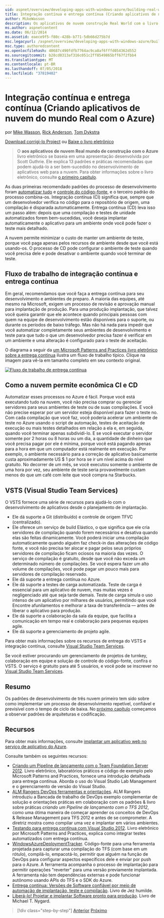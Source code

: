 ```yaml
---
uid: aspnet/overview/developing-apps-with-windows-azure/building-real-world-cloud-apps-with-windows-azure/continuous-integration-and-continuous-delivery
title: Integração contínua e entrega contínua (Criando aplicativos de nuvem do mundo Real com o Azure) | Microsoft Docs
author: MikeWasson
description: Os aplicativos de nuvem construção Real World com o livro eletrônico do Azure baseia-se em uma apresentação desenvolvida por Scott Guthrie. Ele explica 13 padrões e práticas recomendadas que podem a ele...
ms.author: aspnetcontent
ms.date: 06/12/2014
ms.assetid: eaece9f5-f80c-428b-b771-5db66d275b7d
msc.legacyurl: /aspnet/overview/developing-apps-with-windows-azure/building-real-world-cloud-apps-with-windows-azure/continuous-integration-and-continuous-delivery
msc.type: authoredcontent
ms.openlocfilehash: 40687c490fdfb7764ac9ca8af6fffd054362d552
ms.sourcegitcommit: b28cd0313af316c051c2ff8549865bff67f2fbb4
ms.translationtype: MT
ms.contentlocale: pt-BR
ms.lasthandoff: 07/05/2018
ms.locfileid: "37819402"
---
```

<a name="continuous-integration-and-continuous-delivery-building-real-world-cloud-apps-with-azure"></a>Integração contínua e entrega contínua (Criando aplicativos de nuvem do mundo Real com o Azure)
====================
por [Mike Wasson](https://github.com/MikeWasson), [Rick Anderson](https://github.com/Rick-Anderson), [Tom Dykstra](https://github.com/tdykstra)

[Download corrigi-lo Project](http://code.msdn.microsoft.com/Fix-It-app-for-Building-cdd80df4) ou [Baixe o livro eletrônico](http://blogs.msdn.com/b/microsoft_press/archive/2014/07/23/free-ebook-building-cloud-apps-with-microsoft-azure.aspx)

> O **aos aplicativos de nuvem Real mundo de construção com o Azure** livro eletrônico se baseia em uma apresentação desenvolvida por Scott Guthrie. Ele explica 13 padrões e práticas recomendadas que podem ajudá-lo a ser bem-sucedido no desenvolvimento de aplicativos web para a nuvem. Para obter informações sobre o livro eletrônico, consulte [o primeiro capítulo](introduction.md).


As duas primeiras recomendado padrões do processo de desenvolvimento foram [automatizar tudo](automate-everything.md) e [controle do código-fonte](source-control.md), e o terceiro padrão do processo combina-os. Integração contínua (CI) significa que, sempre que um desenvolvedor verifica no código para o repositório de origem, uma compilação é disparada automaticamente. Entrega contínua (CD) leva isso um passo além: depois que uma compilação e testes de unidade automatizados forem bem-sucedidas, você deseja implantar automaticamente o aplicativo para um ambiente onde você pode fazer o teste mais detalhado.

A nuvem permite minimizar o custo de manter um ambiente de teste, porque você paga apenas pelos recursos de ambiente desde que você está usando-os. O processo de CD pode configurar o ambiente de teste quando você precisa dele e pode desativar o ambiente quando você terminar de teste.

## <a name="continuous-integration-and-continuous-delivery-workflow"></a>Fluxo de trabalho de integração contínua e entrega contínua

Em geral, recomendamos que você faça a entrega contínua para seu desenvolvimento e ambientes de preparo. A maioria das equipes, até mesmo na Microsoft, exigem um processo de revisão e aprovação manual para implantação de produção. Para uma produção implantação, que talvez você queira garantir que ele acontece quando principais pessoas com quem na equipe de desenvolvimento estão disponíveis para o suporte, ou durante os períodos de baixo tráfego. Mas não há nada para impedir que você automatizar completamente seus ambientes de desenvolvimento e teste para que tudo o que um desenvolvedor precisa fazer é verificar em um ambiente e uma alteração é configurado para o teste de aceitação.

O diagrama a seguir da [um Microsoft Patterns and Practices livro eletrônico sobre a entrega contínua](http://aka.ms/ReleasePipeline) ilustra um fluxo de trabalho típico. Clique na imagem para vê-la em tamanho completo em seu contexto original.

[![Fluxo de trabalho de entrega contínua](continuous-integration-and-continuous-delivery/_static/image1.png)](https://msdn.microsoft.com/library/dn449955.aspx)

## <a name="how-the-cloud-enables-cost-effective-ci-and-cd"></a>Como a nuvem permite econômica CI e CD

Automatizar esses processos no Azure é fácil. Porque você está executando tudo na nuvem, você não precisa comprar ou gerenciar servidores para seus ambientes de teste ou de suas compilações. E você não precise esperar por um servidor esteja disponível para fazer o teste no. Com cada compilação que você faz, você poderia acelerar um ambiente de teste no Azure usando o script de automação, testes de aceitação de execução ou mais testes detalhados em relação a ela e, em seguida, quando você terminar apenas subdividi-lo. E se você executar o servidor somente por 2 horas ou 8 horas ou um dia, a quantidade de dinheiro que você precisa pagar por ele é mínima, porque você está pagando apenas para a hora em que um computador está realmente em execução. Por exemplo, o ambiente necessário para a correção de aplicativo basicamente custa aproximadamente US $ 1 por hora se ir um nível acima do nível gratuito. No decorrer de um mês, se você executou somente o ambiente de uma hora por vez, seu ambiente de teste seria provavelmente custam menos do que um café com leite que você compra na Starbucks.

## <a name="visual-studio-team-services-vsts"></a>VSTS (Visual Studio Team Services)

O VSTS fornece uma série de recursos para ajudá-lo com o desenvolvimento de aplicativos desde o planejamento de implantação.

- Ele dá suporte a Git (distribuído) e controle de origem TFVC (centralizado).
- Ele oferece um serviço de build Elástico, o que significa que ele cria servidores de compilação quando forem necessários e desativa quando elas são feitas dinamicamente. Você poderá iniciar uma compilação automaticamente quando alguém faz check-in das alterações de código fonte, e você não precisa ter alocar e pagar pelos seus próprios servidores de compilação ficam ociosos na maioria das vezes. O serviço de compilação é gratuito, desde que você não exceda um determinado número de compilações. Se você espera fazer um alto volume de compilações, você pode pagar um pouco mais para servidores de compilação reservado.
- Ele dá suporte a entrega contínua no Azure.
- Ele dá suporte a testes de carga automatizada. Teste de carga é essencial para um aplicativo de nuvem, mas muitas vezes é negligenciado até que seja tarde demais. Teste de carga simula o uso intenso de um aplicativo por milhares de usuários, permitindo que você Encontre afunilamentos e melhorar a taxa de transferência — antes de liberar o aplicativo para produção.
- Ele dá suporte a colaboração da sala da equipe, que facilita a comunicação em tempo real e colaboração para pequenas equipes agile.
- Ele dá suporte a gerenciamento de projeto agile.


Para obter mais informações sobre os recursos de entrega do VSTS e integração contínua, consulte [Visual Studio Team Services](https://www.visualstudio.com/team-services/).

Se você estiver procurando um gerenciamento de projetos de turnkey, colaboração em equipe e solução de controle do código-fonte, confira o VSTS. O serviço é gratuito para até 5 usuários, e você pode se inscrever no [Visual Studio Team Services](https://www.visualstudio.com/team-services/).

## <a name="summary"></a>Resumo

Os padrões de desenvolvimento de três nuvem primeiro tem sido sobre como implementar um processo de desenvolvimento repetível, confiável e previsível com o tempo de ciclo de baixa. No [próximo capítulo](web-development-best-practices.md) começamos a observar padrões de arquiteturas e codificação.

## <a name="resources"></a>Recursos

Para obter mais informações, consulte [implantar um aplicativo web no serviço de aplicativo do Azure](https://azure.microsoft.com/documentation/articles/web-sites-deploy/).

Consulte também os seguintes recursos:

- [Criando um Pipeline de lançamento com o Team Foundation Server 2012](http://aka.ms/ReleasePipeline). Livro eletrônico, laboratórios práticos e código de exemplo pelo Microsoft Patterns and Practices, fornece uma introdução detalhada para entrega contínua. Aborda o uso do Visual Studio Lab Management e o gerenciamento de versão do Visual Studio.
- [ALM Rangers DevOps ferramentas e orientações](https://aka.ms/vsarsolutions/). ALM Rangers introduziu a Bancada de trabalho de DevOps exemplo complementar de solução e orientações práticas em colaboração com os padrões &amp; livro sobre práticas *criando um Pipeline de lançamento com o TFS 2012*, como uma ótima maneira de começar aprender os conceitos de DevOps &amp; Release Management para TFS 2012 e antes de se comprometer. A diretriz mostra como compilar uma vez e implantar em vários ambientes.
- [Testando para entrega contínua com Visual Studio 2012](https://msdn.microsoft.com/library/jj159345.aspx). Livro eletrônico por Microsoft Patterns and Practices, explica como integrar testes automatizados com entrega contínua.
- [WindowsAzureDeploymentTracker](https://github.com/RyanTBerry/WindowsAzureDeploymentTracker). Código-fonte para uma ferramenta projetada para capturar uma compilação do TFS (com base em um rótulo), compilá-lo, empacotá-lo, permitir que alguém na função de DevOps para configurar aspectos específicos dele e enviar por push para o Azure. A ferramenta acompanha o processo de implantação para permitir operações "reverter" para uma versão previamente implantada. A ferramenta não tem dependências externas e pode funcionar autônomo usando APIs do TFS e o SDK do Azure.
- [Entrega contínua: Versões de Software confiável por meio de automação de implantação, teste e compilação](https://www.amazon.com/Continuous-Delivery-Deployment-Automation-Addison-Wesley/dp/0321601912/ref=sr_1_1?s=books&amp;ie=UTF8&amp;qid=1377126361). Livro de Jez humilde.
- [Liberá-lo! Projetar e implantar Software pronto para produção](https://www.amazon.com/Release-It-Production-Ready-Pragmatic-Programmers/dp/0978739213). Livro de Michael T. Nygard.

> [!div class="step-by-step"]
> [Anterior](source-control.md)
> [Próximo](web-development-best-practices.md)

